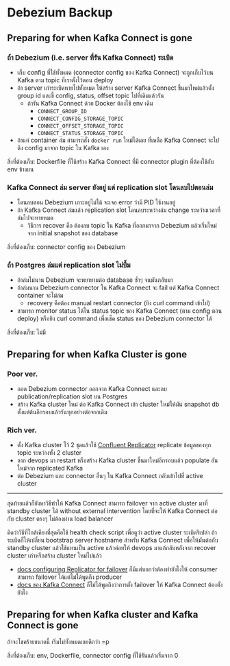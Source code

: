 # Debezium Backup

## Preparing for when Kafka Connect is gone

### ถ้า Debezium (i.e. server ที่รัน Kafka Connect) ระเบิด

- เก็บ config ที่ใช้ทั้งหมด (connector config ของ Kafka Connect) จะถูกเก็บไว้บน Kafka ตาม topic ที่เราตั้งไว้ตอน deploy
- ถ้า server เก่าระเบิดหายไปทั้งหมด ให้สร้าง server Kafka Connect ขึ้นมาใหม่แล้วตั้ง group id และชี้ config, status, offset topic ไปที่เดิมแล้วรัน
  - ถ้ารัน Kafka Connect ด้วย Docker ต้องใช้ env เดิม
    - `CONNECT_GROUP_ID`
    - `CONNECT_CONFIG_STORAGE_TOPIC`
    - `CONNECT_OFFSET_STORAGE_TOPIC`
    - `CONNECT_STATUS_STORAGE_TOPIC`
- ถ้าแค่ container ล่ม สามารถสั่ง `docker run` ใหม่ได้เลย ที่เหลือ Kafka Connect จะไปดึง config มาจาก topic ใน Kafka เอง

สิ่งที่ต้องเก็บ: Dockerfile ที่ใช้สร้าง Kafka Connect ที่มี connector plugin ที่ต้องใช้กับ env ข้างบน

### Kafka Connect ล่ม server ยังอยู่ แต่ replication slot โดนลบไปตอนล่ม

- โดนลบตอน Debezium เกาะอยู่ไม่ได้ จะเจอ error ว่ามี PID ใช้งานอยู่
- ถ้า Kafka Connect ล่มแล้ว replication slot โดนลบระหว่างล่ม change ระหว่างเวลาที่ล่มไปจะหายหมด
  - วิธีการ recover คือ ต้องลบ topic ใน Kafka ที่ออกมาจาก Debezium แล้วเริ่มใหม่จาก initial snapshot ของ database

สิ่งที่ต้องเก็บ: connector config ของ Debezium

### ถ้า Postgres ล่มแต่ replication slot ไม่บึ้ม

- ถ้าล่มไม่นาน Debezium จะพยายามต่อ database ซ้ำๆ จนมันกลับมา
- ถ้าล่มนาน Debezium connector ใน Kafka Connect จะ fail แต่ Kafka Connect container จะไม่ล่ม
  - recovery คือต้อง manual restart connector (ยิง curl command เข้าไป)
- สามารถ monitor status ได้ใน status topic ของ Kafka Connect (ตาม config ตอน deploy) หรือยิง curl command เพื่อเช็ค status ของ Debezium connector ได้

สิ่งที่ต้องเก็บ: ไม่มี

## Preparing for when Kafka Cluster is gone

### Poor ver.

- ถอด Debezium connector ออกจาก Kafka Connect และลบ publication/replication slot บน Postgres
- สร้าง Kafka cluster ใหม่ ต่อ Kafka Connect เข้า cluster ใหม่ให้มัน snapshot db ตั้งแต่ต้นอีกรอบแล้วรันทุกอย่างต่อจากเดิม

### Rich ver.

- ตั้ง Kafka cluster ไว้ 2 ชุดแล้วใช้ [Confluent Replicator](https://www.confluent.io/hub/confluentinc/kafka-connect-replicator) replicate ข้อมูลของทุก topic ระหว่างทั้ง 2 cluster
- ลาก devops มา restart หรือสร้าง Kafka cluster ขึ้นมาใหม่อีกรอบแล้ว populate อันใหม่จาก replicated Kafka
- ต่อ Debezium และ connector อื่นๆ ใน Kafka Connect กลับเข้าไปที่ active cluster

---

สุดท้ายแล้วก็ยังหาวิธีทำให้ Kafka Connect สามารถ failover จาก active cluster มาที่ standby cluster ได้ without external intervention โดยที่จะให้ Kafka Connect ต่อกับ cluster ตรงๆ ไม่ต้องผ่าน load balancer

คิดว่าวิธีที่ใกล้เคียงที่สุดคือใช้ health check script เพื่อดูว่า active cluster ระเบิดรึเปล่า ถ้าระเบิดก็ให้เปลี่ยน bootstrap server hostname สำหรับ Kafka Connect เพื่อให้มันต่อกับ standby cluster แล้วใช้แทนเป็น active แล้วค่อยให้ devops มาแก้กลับหลังจาก recover cluster เก่าหรือสร้าง cluster ใหม่ไปแล้ว

- [docs configuring Replicator for failover](https://docs.confluent.io/platform/current/multi-dc-deployments/replicator/replicator-failover.html) ก็มีแต่บอกว่าต้องทำยังไงให้ consumer สามารถ failover ได้แต่ไม่ได้พูดถึง producer
- [docs ของ Kafka Connect](https://kafka.apache.org/documentation/#connect) ก็ไม่ได้พูดถึงว่าการตั้ง failover ให้ Kafka Connect ต้องตั้งยังไง

## Preparing for when Kafka cluster and Kafka Connect is gone

ถ้าจะโชคร้ายขนาดนี้ เริ่มไม่ทั้งหมดเลยดีกว่า =p

สิ่งที่ต้องเก็บ: env, Dockerfile, connector config ที่ใช้รันแล้วเริ่มจาก 0
